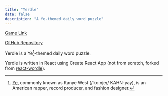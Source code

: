 ```yaml
---
title: "Yerdle"
date: false
description: "A Ye-themed daily word puzzle"
---
```


[Game Link](https://yerdle.bensonkitia.com)

[GitHub Repository]("https://github.com/bensonkitia/yerdle")

Yerdle is a Ye[^1]-themed daily word puzzle.

Yerdle is written in React using Create React App (not from scratch, forked from [react-wordle](https://github.com/cwackerfuss/react-wordle)).

[^1]: [Ye](https://en.wikipedia.org/wiki/Kanye_West), commonly known as Kanye West (/ˈkɑːnjeɪ/ KAHN-yay), is an American rapper, record producer, and fashion designer.
